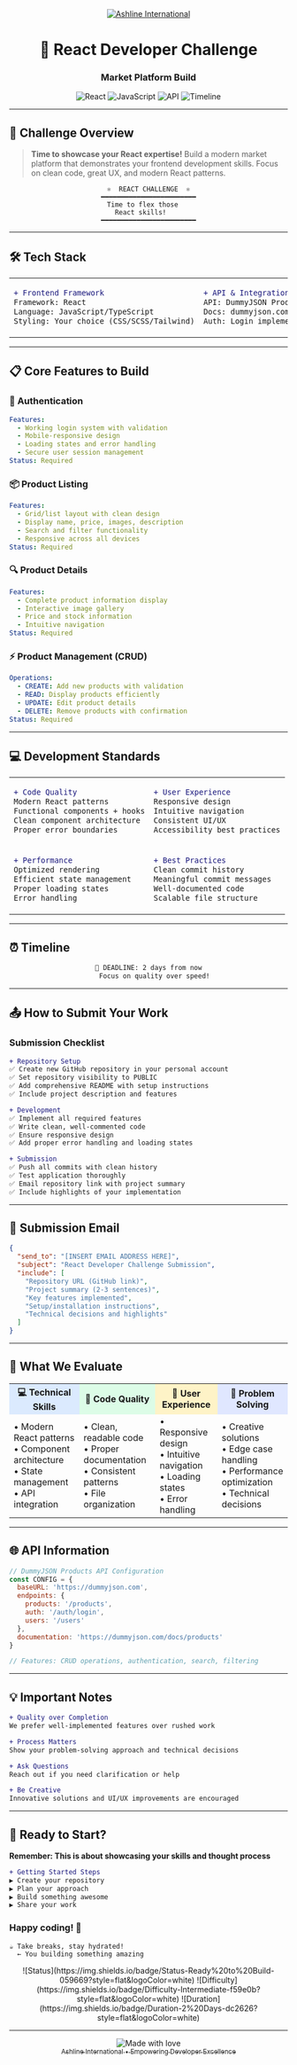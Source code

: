 <div align="center">
  <a href="https://ashlineinternational.com/">
    <img src="https://img.shields.io/badge/Ashline-International-2563eb?style=for-the-badge&logoColor=white" alt="Ashline International" />
  </a>
  
  <h1>🚀 React Developer Challenge</h1>
  <h3>Market Platform Build</h3>
  
  ![React](https://img.shields.io/badge/React-61DAFB?style=flat&logo=react&logoColor=black)
  ![JavaScript](https://img.shields.io/badge/JavaScript-F7DF1E?style=flat&logo=javascript&logoColor=black)
  ![API](https://img.shields.io/badge/API-DummyJSON-10b981?style=flat&logoColor=white)
  ![Timeline](https://img.shields.io/badge/Timeline-2%20Days-ef4444?style=flat&logoColor=white)
</div>

---

## 🎯 **Challenge Overview**

> **Time to showcase your React expertise!** Build a modern market platform that demonstrates your frontend development skills. Focus on clean code, great UX, and modern React patterns.

<div align="center">

```
⚛️  REACT CHALLENGE  ⚛️
━━━━━━━━━━━━━━━━━━━━━━━━
  Time to flex those     
    React skills!        
━━━━━━━━━━━━━━━━━━━━━━━━
```

</div>

---

## 🛠️ **Tech Stack**

<table>
<tr>
<td width="50%">

```diff
+ Frontend Framework
Framework: React
Language: JavaScript/TypeScript  
Styling: Your choice (CSS/SCSS/Tailwind)
```

</td>
<td width="50%">

```diff
+ API & Integration
API: DummyJSON Products
Docs: dummyjson.com/docs/products
Auth: Login implementation required
```

</td>
</tr>
</table>

---

## 📋 **Core Features to Build**

### 🔐 **Authentication**
```yaml
Features:
  - Working login system with validation
  - Mobile-responsive design  
  - Loading states and error handling
  - Secure user session management
Status: Required
```

### 📦 **Product Listing**
```yaml
Features:
  - Grid/list layout with clean design
  - Display name, price, images, description
  - Search and filter functionality
  - Responsive across all devices
Status: Required
```

### 🔍 **Product Details**
```yaml
Features:
  - Complete product information display
  - Interactive image gallery
  - Price and stock information
  - Intuitive navigation
Status: Required
```

### ⚡ **Product Management (CRUD)**
```yaml
Operations:
  - CREATE: Add new products with validation
  - READ: Display products efficiently
  - UPDATE: Edit product details
  - DELETE: Remove products with confirmation
Status: Required
```

---

## 💻 **Development Standards**

<table>
<tr>
<td>

```diff
+ Code Quality
Modern React patterns
Functional components + hooks
Clean component architecture
Proper error boundaries
```

</td>
<td>

```diff
+ User Experience
Responsive design
Intuitive navigation
Consistent UI/UX
Accessibility best practices
```

</td>
</tr>
<tr>
<td>

```diff
+ Performance
Optimized rendering
Efficient state management
Proper loading states
Error handling
```

</td>
<td>

```diff
+ Best Practices
Clean commit history
Meaningful commit messages
Well-documented code
Scalable file structure
```

</td>
</tr>
</table>

---

## ⏰ **Timeline**

<div align="center">

```bash
📅 DEADLINE: 2 days from now
   Focus on quality over speed!
```

</div>

---

## 📤 **How to Submit Your Work**


### **Submission Checklist**

```diff
+ Repository Setup
✅ Create new GitHub repository in your personal account
✅ Set repository visibility to PUBLIC
✅ Add comprehensive README with setup instructions
✅ Include project description and features

+ Development
✅ Implement all required features
✅ Write clean, well-commented code
✅ Ensure responsive design
✅ Add proper error handling and loading states

+ Submission
✅ Push all commits with clean history
✅ Test application thoroughly
✅ Email repository link with project summary
✅ Include highlights of your implementation
```

---

## 📧 **Submission Email**

```json
{
  "send_to": "[INSERT EMAIL ADDRESS HERE]",
  "subject": "React Developer Challenge Submission",
  "include": [
    "Repository URL (GitHub link)",
    "Project summary (2-3 sentences)",
    "Key features implemented",
    "Setup/installation instructions",
    "Technical decisions and highlights"
  ]
}
```

---

## 🎯 **What We Evaluate**

<table>
<tr>
<th style="background-color: #dbeafe;">💻 Technical Skills</th>
<th style="background-color: #dcfce7;">🔧 Code Quality</th>
<th style="background-color: #fef3c7;">🎨 User Experience</th>
<th style="background-color: #e0e7ff;">🧠 Problem Solving</th>
</tr>
<tr>
<td>
• Modern React patterns<br>
• Component architecture<br>
• State management<br>
• API integration
</td>
<td>
• Clean, readable code<br>
• Proper documentation<br>
• Consistent patterns<br>
• File organization
</td>
<td>
• Responsive design<br>
• Intuitive navigation<br>
• Loading states<br>
• Error handling
</td>
<td>
• Creative solutions<br>
• Edge case handling<br>
• Performance optimization<br>
• Technical decisions
</td>
</tr>
</table>

---

## 🌐 **API Information**

```javascript
// DummyJSON Products API Configuration
const CONFIG = {
  baseURL: 'https://dummyjson.com',
  endpoints: {
    products: '/products',
    auth: '/auth/login',
    users: '/users'
  },
  documentation: 'https://dummyjson.com/docs/products'
}

// Features: CRUD operations, authentication, search, filtering
```

---

## 💡 **Important Notes**

<div align="left">

```diff
+ Quality over Completion
We prefer well-implemented features over rushed work

+ Process Matters  
Show your problem-solving approach and technical decisions

+ Ask Questions
Reach out if you need clarification or help

+ Be Creative
Innovative solutions and UI/UX improvements are encouraged
```

</div>

---


## 🎊 **Ready to Start?**

<div align="left">

**Remember: This is about showcasing your skills and thought process**

```diff
+ Getting Started Steps
▶ Create your repository
▶ Plan your approach  
▶ Build something awesome
▶ Share your work
```

### **Happy coding! 🚀**

```
☕ Take breaks, stay hydrated!
  ← You building something amazing

```
<div align="center">
![Status](https://img.shields.io/badge/Status-Ready%20to%20Build-059669?style=flat&logoColor=white)
![Difficulty](https://img.shields.io/badge/Difficulty-Intermediate-f59e0b?style=flat&logoColor=white)
![Duration](https://img.shields.io/badge/Duration-2%20Days-dc2626?style=flat&logoColor=white)
</div>
</div>

---

<div align="center">
  <img src="https://img.shields.io/badge/Created%20with-❤️-red?style=flat" alt="Made with love" />
  <br>
  <a href="https://ashlineinternational.com/">
  <sub>Ashline International • Empowering Developer Excellence</sub>
  </a>
</div>
